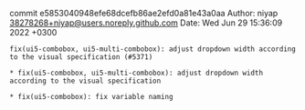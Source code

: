 commit e5853040948efe68dcefb86ae2efd0a81e43a0aa
Author: niyap <38278268+niyap@users.noreply.github.com>
Date:   Wed Jun 29 15:36:09 2022 +0300

    fix(ui5-combobox, ui5-multi-combobox): adjust dropdown width according to the visual specification (#5371)
    
    * fix(ui5-combobox, ui5-multi-combobox): adjust dropdown width according to the visual specification
    
    * fix(ui5-combobox): fix variable naming
